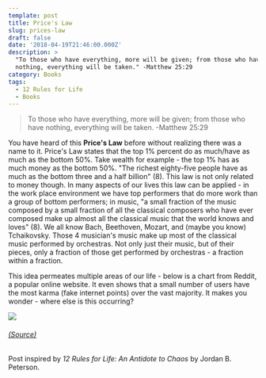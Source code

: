 ```yaml
---
template: post
title: Price's Law
slug: prices-law
draft: false
date: '2018-04-19T21:46:00.000Z'
description: >
  "To those who have everything, more will be given; from those who have
  nothing, everything will be taken." -Matthew 25:29
category: Books
tags:
  - 12 Rules for Life
  - Books
---
```


> To those who have everything, more will be given; from those who have nothing, everything will be taken. -Matthew 25:29

You have heard of this **Price's Law** before without realizing there was a name to it. Price's Law states that the top 1% percent do as much/have as much as the bottom 50%. Take wealth for example - the top 1% has as much money as the bottom 50%. "The richest eighty-five people have as much as the bottom three and a half billion" (8). This law is not only related to money though. In many aspects of our lives this law can be applied - in the work place environment we have top performers that do more work than a group of bottom performers; in music, "a small fraction of the music composed by a small fraction of all the classical composers who have ever composed make up almost all the classical music that the world knows and loves" (8). We all know Bach, Beethoven, Mozart, and (maybe you know) Tchaikovsky. Those 4 musician's music make up most of the classical music performed by orchestras. Not only just their music, but of their pieces, only a fraction of those get performed by orchestras - a fraction within a fraction.

This idea permeates multiple areas of our life - below is a chart from Reddit, a popular online website. It even shows that a small number of users have the most karma (fake internet points) over the vast majority. It makes you wonder - where else is this occurring?

![](/uploads/2018/04/19/ZJwEgaH.png)

###### [(Source)](https://www.reddit.com/r/JordanPeterson/comments/6dhbbg/prices_law_and_pareto_distributions_everywhere/?st=jg6iebzx&amp;sh=50a5f792)


Post inspired by *12 Rules for Life: An Antidote to Chaos* by Jordan B. Peterson.
